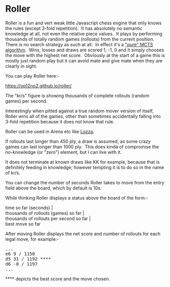 # Roller 

<p>Roller is a fun and vert weak little Javascript chess engine that only knows the rules (except 3-fold repetition).  It has absolutely no semantic knowledge at all, not even the relative piece values.  It plays by performing thousands of totally random games (rollouts) from the current position.  There is no search strategy as such at all.  In effect it's a <a href="https://en.wikipedia.org/wiki/Monte_Carlo_tree_search#Pure_Monte_Carlo_game_search">"pure" MCTS algorithm</a>.  Wins, losses and draws are scored 1, -1, 0 and it simply chooses the move with the highest net score.  Obviously at the start of a game this is mostly just random play but it can avoid mate and give mate when they are clearly in sight.</p><p>You can play Roller here:-</p>
<p><a href="https://op12no2.github.io/roller/">https://op12no2.github.io/roller/</a></p>
<p>The "kr/s" figure is showing thousands of complete rollouts (random games) per second.</p>
<p>Interestingly when pitted against a true random mover version of itself, Roller wins all of the games, other than sometimes accidentally falling into 3-fold repetition because it does not know that rule.</p>
<p>Roller can be used in Arena etc like <a href="https://github.com/op12no2/lozza">Lozza</a>.</p>
<p>If rollouts last longer than 450 ply, a draw is assumed, as some crazy games can last longer than 1000 ply.  This does kinda of compromise the no-knowledge (or "zero") element, but I can live with it.</p>
<p>It does not terminate at known draws like KK for example, because that is  definitely feeding in knowledge; however tempting it is to do so in the name of kr/s.</p>
<p>You can change the number of seconds Roller takes to move from the entry field above the board, which by default is 10s.</p>
<p>While thinking Roller displays a status above the board of the form:-</p>
<p>time so far (seconds) | <br />thousands of rollouts (games) so far |<br />thousands of rollouts per second so far |<br />best move so far</p>
<p>After moving Roller displays the net score and number of rollouts for each  legal move, for example:-</p>
<pre>...<br />e6 9 / 1150<br />d5 31 / 1192 ****<br />d6 -8 / 1197<br />...</pre>
<p>**** depicts the best score and the move chosen.</p>
<p> </p>

